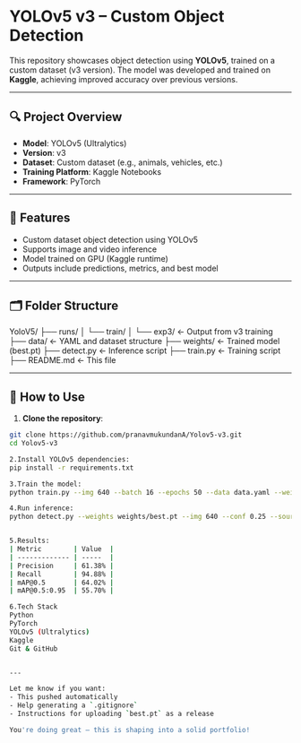 # YOLOv5 v3 – Custom Object Detection

This repository showcases object detection using **YOLOv5**, trained on a custom dataset (v3 version). The model was developed and trained on **Kaggle**, achieving improved accuracy over previous versions.

---

## 🔍 Project Overview

- **Model**: YOLOv5 (Ultralytics)
- **Version**: v3
- **Dataset**: Custom dataset (e.g., animals, vehicles, etc.)
- **Training Platform**: Kaggle Notebooks
- **Framework**: PyTorch

---

## 🧠 Features

- Custom dataset object detection using YOLOv5
- Supports image and video inference
- Model trained on GPU (Kaggle runtime)
- Outputs include predictions, metrics, and best model

---

## 🗂️ Folder Structure

YoloV5/
├── runs/
│ └── train/
│ └── exp3/ ← Output from v3 training
├── data/ ← YAML and dataset structure
├── weights/ ← Trained model (best.pt)
├── detect.py ← Inference script
├── train.py ← Training script
├── README.md ← This file


---

## 🚀 How to Use

1. **Clone the repository**:

```bash
git clone https://github.com/pranavmukundanA/Yolov5-v3.git
cd Yolov5-v3

2.Install YOLOv5 dependencies:
pip install -r requirements.txt

3.Train the model:
python train.py --img 640 --batch 16 --epochs 50 --data data.yaml --weights yolov5s.pt

4.Run inference:
python detect.py --weights weights/best.pt --img 640 --conf 0.25 --source your_image_or_vide


5.Results:
| Metric        | Value  |
| ------------- | -----  |
| Precision     | 61.38% |
| Recall        | 94.88% |
| mAP@0.5       | 64.02% |
| mAP@0.5:0.95  | 55.70% |

6.Tech Stack
Python
PyTorch
YOLOv5 (Ultralytics)
Kaggle
Git & GitHub


---

Let me know if you want:
- This pushed automatically
- Help generating a `.gitignore`
- Instructions for uploading `best.pt` as a release

You're doing great — this is shaping into a solid portfolio!
